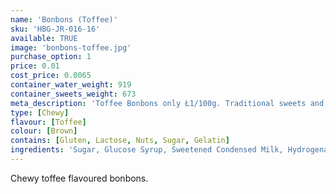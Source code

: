 ```yaml
---
name: 'Bonbons (Toffee)'
sku: 'HBG-JR-016-16'
available: TRUE
image: 'bonbons-toffee.jpg'
purchase_option: 1
price: 0.01
cost_price: 0.0065
container_water_weight: 919
container_sweets_weight: 673
meta_description: 'Toffee Bonbons only Ł1/100g. Traditional sweets and more at Humbugs Confectionery Store. Specialists in satisfying your sweet tooth!'
type: [Chewy]
flavour: [Toffee]
colour: [Brown]
contains: [Gluten, Lactose, Nuts, Sugar, Gelatin]
ingredients: 'Sugar, Glucose Syrup, Sweetened Condensed Milk, Hydrogenated Vegetable Oil, Dextrose, Salt, Emulsifier (E471)'
---
```

Chewy toffee flavoured bonbons.
